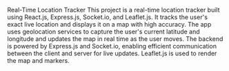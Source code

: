 Real-Time Location Tracker
This project is a real-time location tracker built using React.js, Express.js, Socket.io, and Leaflet.js. It tracks the user's exact live location and displays it on a map with high accuracy. The app uses geolocation services to capture the user's current latitude and longitude and updates the map in real time as the user moves. The backend is powered by Express.js and Socket.io, enabling efficient communication between the client and server for live updates. Leaflet.js is used to render the map and markers.

